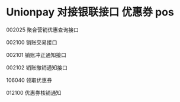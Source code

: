 # Unionpay 对接银联接口 优惠券 pos

002025 聚合营销优惠查询接口

002100 销账交易接口

002101 销账冲正通知接口

002102 销账撤销通知接口

106040 领取优惠券

012100 优惠券核销通知
